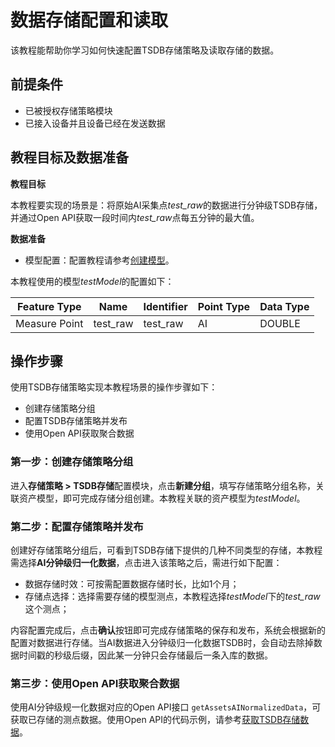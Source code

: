 # 数据存储配置和读取
该教程能帮助你学习如何快速配置TSDB存储策略及读取存储的数据。

## 前提条件
- 已被授权存储策略模块
- 已接入设备并且设备已经在发送数据

## 教程目标及数据准备
**教程目标**

本教程要实现的场景是：将原始AI采集点*test_raw*的数据进行分钟级TSDB存储，并通过Open API获取一段时间内*test_raw*点每五分钟的最大值。

**数据准备**

- 模型配置：配置教程请参考[创建模型](https://www.envisioniot.com/docs/device-connection/zh_CN/latest/howto/model/creating_model.html)。

本教程使用的模型*testModel*的配置如下：

Feature Type|Name|Identifier|Point Type |Data Type	
---|---|---|---|---
Measure Point	 | test_raw | test_raw|AI |DOUBLE

## 操作步骤
使用TSDB存储策略实现本教程场景的操作步骤如下：
- 创建存储策略分组
- 配置TSDB存储策略并发布
- 使用Open API获取聚合数据

### 第一步：创建存储策略分组
进入**存储策略 > TSDB存储**配置模块，点击**新建分组**，填写存储策略分组名称，关联资产模型，即可完成存储分组创建。本教程关联的资产模型为*testModel*。

### 第二步：配置存储策略并发布
创建好存储策略分组后，可看到TSDB存储下提供的几种不同类型的存储，本教程需选择**AI分钟级归一化数据**，点击进入该策略之后，需进行如下配置：
- 数据存储时效：可按需配置数据存储时长，比如1个月；
- 存储点选择：选择需要存储的模型测点，本教程选择*testModel*下的*test_raw*这个测点；

内容配置完成后，点击**确认**按钮即可完成存储策略的保存和发布，系统会根据新的配置对数据进行存储。当AI数据进入分钟级归一化数据TSDB时，会自动去除掉数据时间戳的秒级后缀，因此某一分钟只会存储最后一条入库的数据。

### 第三步：使用Open API获取聚合数据

使用AI分钟级规一化数据对应的Open API接口 `getAssetsAINormalizedData`，可获取已存储的测点数据。使用Open API的代码示例，请参考[获取TSDB存储数据](../howto/obtain/getting_stored_data.html)。

